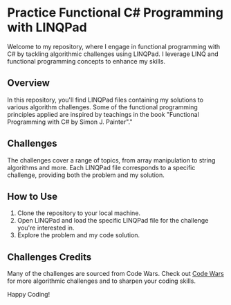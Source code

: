 # Practice Functional C# Programming with LINQPad

Welcome to my repository, where I engage in functional programming with C# by tackling algorithmic challenges using LINQPad. I leverage LINQ and functional programming concepts to enhance my skills.

## Overview

In this repository, you'll find LINQPad files containing my solutions to various algorithm challenges.  Some of the functional programming principles applied are inspired by teachings in the book "Functional Programming with C# by Simon J. Painter"."

## Challenges

The challenges cover a range of topics, from array manipulation to string algorithms and more. Each LINQPad file corresponds to a specific challenge, providing both the problem and my solution.

## How to Use

1. Clone the repository to your local machine.
2. Open LINQPad and load the specific LINQPad file for the challenge you're interested in.
3. Explore the problem and my code solution.

## Challenges Credits

Many of the challenges are sourced from Code Wars. Check out [Code Wars](https://www.codewars.com) for more algorithmic challenges and to sharpen your coding skills.

Happy Coding!
